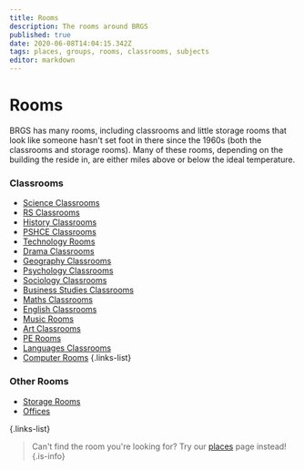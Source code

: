 ```yaml
---
title: Rooms
description: The rooms around BRGS
published: true
date: 2020-06-08T14:04:15.342Z
tags: places, groups, rooms, classrooms, subjects
editor: markdown
---
```


# Rooms

BRGS has many rooms, including classrooms and little storage rooms that look like someone hasn't set foot in there since the 1960s (both the classrooms and storage rooms).
Many of these rooms, depending on the building the reside in, are either miles above or below the ideal temperature.

###  Classrooms
- [Science Classrooms](/groups/rooms/science)
- [RS Classrooms](/groups/rooms/rs)
- [History Classrooms](/groups/rooms/history)
- [PSHCE Classrooms](/groups/rooms/pshce)
- [Technology Rooms](/groups/rooms/technology)
- [Drama Classrooms](/groups/rooms/drama)
- [Geography Classrooms](/groups/rooms/geography)
- [Psychology Classrooms](/groups/rooms/psychology)
- [Sociology Classrooms](/groups/rooms/sociology)
- [Business Studies Classrooms](/groups/rooms/business-studies)
- [Maths Classrooms](/groups/rooms/maths)
- [English Classrooms](/groups/rooms/english)
- [Music Rooms](/groups/rooms/music)
- [Art Classrooms](/groups/rooms/art)
- [PE Rooms](/groups/rooms/pe)
- [Languages Classrooms](/groups/rooms/languages)
- [Computer Rooms](/groups/rooms/computer-rooms)
{.links-list}

### Other Rooms
- [Storage Rooms](/groups/rooms/storage-rooms)
- [Offices](/groups/rooms/offices)

{.links-list}

> Can't find the room you're looking for? Try our [places](/groups/places) page instead!
{.is-info}
